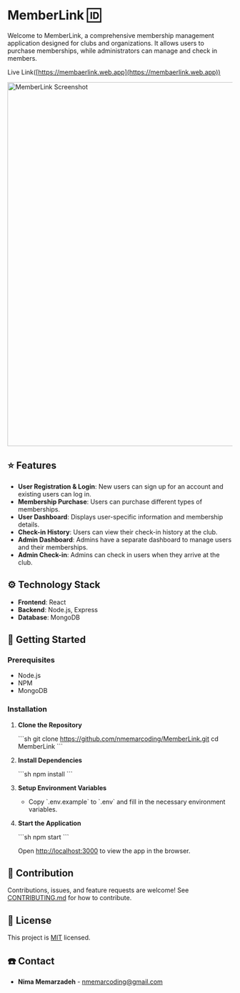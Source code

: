 # MemberLink :id:

Welcome to MemberLink, a comprehensive membership management application designed for clubs and organizations. It allows users to purchase memberships, while administrators can manage and check in members.

Live Link([https://membaerlink.web.app](https://membaerlink.web.app))
<!-- You can replace the below image link with an actual screenshot of your application -->
<img width="815" alt="MemberLink Screenshot" src="https://github.com/nmemarcoding/MemberLink/assets/screenshot.png">

## :star: Features

- **User Registration & Login**: New users can sign up for an account and existing users can log in.
- **Membership Purchase**: Users can purchase different types of memberships.
- **User Dashboard**: Displays user-specific information and membership details.
- **Check-in History**: Users can view their check-in history at the club.
- **Admin Dashboard**: Admins have a separate dashboard to manage users and their memberships.
- **Admin Check-in**: Admins can check in users when they arrive at the club.

## :gear: Technology Stack

- **Frontend**: React <!-- Replace with your actual frontend technology -->
- **Backend**: Node.js, Express
- **Database**: MongoDB

## :rocket: Getting Started

### Prerequisites

- Node.js
- NPM
- MongoDB

### Installation

1. **Clone the Repository**

   \```sh
   git clone https://github.com/nmemarcoding/MemberLink.git
   cd MemberLink
   \```

2. **Install Dependencies**

   \```sh
   npm install
   \```

3. **Setup Environment Variables**

   - Copy \`.env.example\` to \`.env\` and fill in the necessary environment variables.

4. **Start the Application**

   \```sh
   npm start
   \```

   Open [http://localhost:3000](http://localhost:3000) to view the app in the browser.

## :handshake: Contribution

Contributions, issues, and feature requests are welcome! See [CONTRIBUTING.md](CONTRIBUTING.md) for how to contribute.

## :memo: License

This project is [MIT](LICENSE) licensed.

## :phone: Contact

- **Nima Memarzadeh** - [nmemarcoding@gmail.com](mailto:nmemarcoding@gmail.com)
